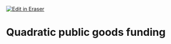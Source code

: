 <p><a target="_blank" href="https://app.eraser.io/workspace/rncGw37MLAOEZx6Fiktg" id="edit-in-eraser-github-link"><img alt="Edit in Eraser" src="https://firebasestorage.googleapis.com/v0/b/second-petal-295822.appspot.com/o/images%2Fgithub%2FOpen%20in%20Eraser.svg?alt=media&amp;token=968381c8-a7e7-472a-8ed6-4a6626da5501"></a></p>

# Quadratic public goods funding



<!--- Eraser file: https://app.eraser.io/workspace/rncGw37MLAOEZx6Fiktg --->
